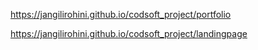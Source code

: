 https://jangilirohini.github.io/codsoft_project/portfolio  
 
 https://jangilirohini.github.io/codsoft_project/landingpage
